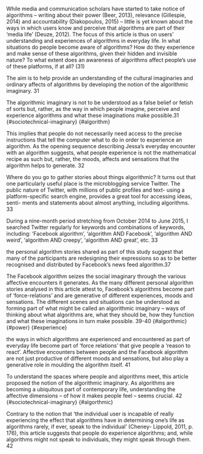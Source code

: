 
While media and communication scholars have started to take notice of algorithms – writing about their power (Beer, 2013), relevance (Gillespie, 2014) and accountability (Diakopoulos, 2015) – little is yet known about the ways in which users know and perceive that algorithms are part of their ‘media life’ (Deuze, 2012). The focus of this article is thus on users’ understanding and experiences of algorithms in everyday life. In what situations do people become aware of algorithms? How do they experience and make sense of these algorithms, given their hidden and invisible nature? To what extent does an awareness of algorithms affect people’s use of these platforms, if at all? (31)

The aim is to help provide an understanding of the cultural imaginaries and ordinary affects of algorithms by developing the notion of the algorithmic imaginary. 31

The algorithmic imaginary is not to be understood as a false belief or fetish of sorts but, rather, as the way in which people imagine, perceive and experience algorithms and what these imaginations make possible.31 {#sociotechnical-imaginary} {#algorithm}

This implies that people do not necessarily need access to the precise instructions
that tell the computer what to do in order to experience an algorithm. As the opening sequence describing Jessa’s everyday encounter with an algorithm suggests, what people experience is not the mathematical recipe as such but, rather, the moods, affects and sensations that the algorithm helps to generate. 32
 
Where do you go to gather stories about things algorithmic? It turns out that one particularly useful place is the microblogging service Twitter. The public nature of Twitter, with millions of public profiles and text- using a platform-specific search engine, provides a great tool for accessing ideas, senti- ments and statements about almost anything, including algorithms. 33

During a nine-month period stretching from October 2014 to June 2015, I searched Twitter regularly for keywords and combinations of keywords, including: ‘Facebook algorithm’, ‘algorithm AND Facebook’, ‘algorithm AND weird’, ‘algorithm AND creepy’, ‘algorithm AND great’, etc. 33 

the personal algorithm stories shared as part of this study suggest that many of the participants are redesigning their expressions so as to be better recognised and distributed by Facebook’s news feed algorithm.37 

The Facebook algorithm seizes the social imaginary through the various affective encounters it generates. As the many different personal algorithm stories analysed in this article attest to, Facebook’s algorithms become part of ‘force-relations’ and are generative of different experiences, moods and sensations. The different scenes and situations can be understood as forming part of what might be called an algorithmic imaginary – ways of thinking about what algorithms are, what they should be, how they function and what these imaginations in turn make possible. 39-40 {#algorthmic} {#power} {#experience}

the ways in which algorithms are experienced and encountered as part of everyday life become part of ‘force relations’ that give people a ‘reason to react’. Affective encounters between people and the Facebook algorithm are not just productive of different moods and sensations, but also play a generative role in moulding the algorithm itself. 41

To understand the spaces where people and algorithms meet, this article proposed the notion of the algorithmic imaginary. As algorithms are becoming a ubiquitous part of contemporary life, understanding the affective dimensions – of how it makes people feel – seems crucial. 42 {#sociotechnical-imaginary} {#algorthmic}

Contrary to the notion that ‘the individual user is incapable of really experiencing the effect that algorithms have in determining one’s life as algorithms rarely, if ever, speak to the individual’ (Cheney- Lippold, 2011, p. 176), this article suggests that people do experience algorithms; and, while algorithms might not speak to individuals, they might speak through them. 42
